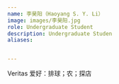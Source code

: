 ```yaml
---
name: 李昊阳（Haoyang S. Y. Li）
image: images/李昊阳.jpg
role: Undergraduate Student
description: Undergraduate Studen
aliases:


---
```

Veritas
爱好：排球；农；探店
